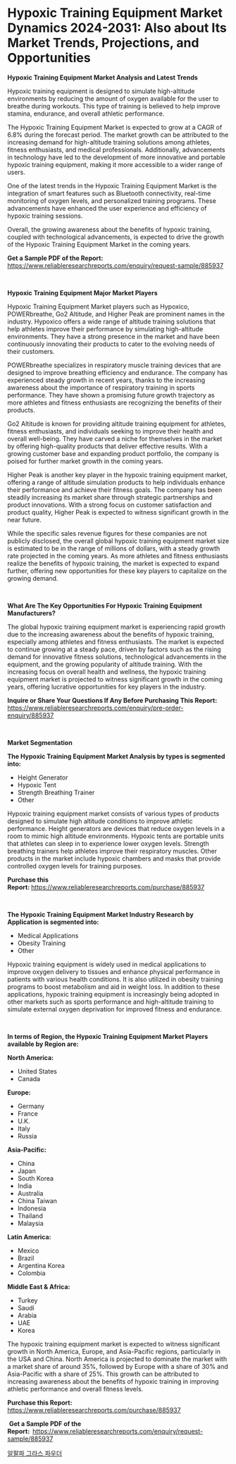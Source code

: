 <p><h1>Hypoxic Training Equipment Market Dynamics 2024-2031: Also about Its Market Trends, Projections, and Opportunities</h1></p><p><strong>Hypoxic Training Equipment Market Analysis and Latest Trends</strong></p>
<p><p>Hypoxic training equipment is designed to simulate high-altitude environments by reducing the amount of oxygen available for the user to breathe during workouts. This type of training is believed to help improve stamina, endurance, and overall athletic performance.</p><p>The Hypoxic Training Equipment Market is expected to grow at a CAGR of 6.8% during the forecast period. The market growth can be attributed to the increasing demand for high-altitude training solutions among athletes, fitness enthusiasts, and medical professionals. Additionally, advancements in technology have led to the development of more innovative and portable hypoxic training equipment, making it more accessible to a wider range of users.</p><p>One of the latest trends in the Hypoxic Training Equipment Market is the integration of smart features such as Bluetooth connectivity, real-time monitoring of oxygen levels, and personalized training programs. These advancements have enhanced the user experience and efficiency of hypoxic training sessions.</p><p>Overall, the growing awareness about the benefits of hypoxic training, coupled with technological advancements, is expected to drive the growth of the Hypoxic Training Equipment Market in the coming years.</p></p>
<p><strong>Get a Sample PDF of the Report:&nbsp;</strong> <a href="https://www.reliableresearchreports.com/enquiry/request-sample/885937">https://www.reliableresearchreports.com/enquiry/request-sample/885937</a></p>
<p>&nbsp;</p>
<p><strong>Hypoxic Training Equipment Major Market Players</strong></p>
<p><p>Hypoxic Training Equipment Market players such as Hypoxico, POWERbreathe, Go2 Altitude, and Higher Peak are prominent names in the industry. Hypoxico offers a wide range of altitude training solutions that help athletes improve their performance by simulating high-altitude environments. They have a strong presence in the market and have been continuously innovating their products to cater to the evolving needs of their customers.</p><p>POWERbreathe specializes in respiratory muscle training devices that are designed to improve breathing efficiency and endurance. The company has experienced steady growth in recent years, thanks to the increasing awareness about the importance of respiratory training in sports performance. They have shown a promising future growth trajectory as more athletes and fitness enthusiasts are recognizing the benefits of their products.</p><p>Go2 Altitude is known for providing altitude training equipment for athletes, fitness enthusiasts, and individuals seeking to improve their health and overall well-being. They have carved a niche for themselves in the market by offering high-quality products that deliver effective results. With a growing customer base and expanding product portfolio, the company is poised for further market growth in the coming years.</p><p>Higher Peak is another key player in the hypoxic training equipment market, offering a range of altitude simulation products to help individuals enhance their performance and achieve their fitness goals. The company has been steadily increasing its market share through strategic partnerships and product innovations. With a strong focus on customer satisfaction and product quality, Higher Peak is expected to witness significant growth in the near future.</p><p>While the specific sales revenue figures for these companies are not publicly disclosed, the overall global hypoxic training equipment market size is estimated to be in the range of millions of dollars, with a steady growth rate projected in the coming years. As more athletes and fitness enthusiasts realize the benefits of hypoxic training, the market is expected to expand further, offering new opportunities for these key players to capitalize on the growing demand.</p></p>
<p>&nbsp;</p>
<p><strong>What Are The Key Opportunities For Hypoxic Training Equipment Manufacturers?</strong></p>
<p><p>The global hypoxic training equipment market is experiencing rapid growth due to the increasing awareness about the benefits of hypoxic training, especially among athletes and fitness enthusiasts. The market is expected to continue growing at a steady pace, driven by factors such as the rising demand for innovative fitness solutions, technological advancements in the equipment, and the growing popularity of altitude training. With the increasing focus on overall health and wellness, the hypoxic training equipment market is projected to witness significant growth in the coming years, offering lucrative opportunities for key players in the industry.</p></p>
<p><strong>Inquire or Share Your Questions If Any Before Purchasing This Report:</strong> <a href="https://www.reliableresearchreports.com/enquiry/pre-order-enquiry/885937">https://www.reliableresearchreports.com/enquiry/pre-order-enquiry/885937</a></p>
<p>&nbsp;</p>
<p><strong>Market Segmentation</strong></p>
<p><strong>The Hypoxic Training Equipment Market Analysis by types is segmented into:</strong></p>
<p><ul><li>Height Generator</li><li>Hypoxic Tent</li><li>Strength Breathing Trainer</li><li>Other</li></ul></p>
<p><p>Hypoxic training equipment market consists of various types of products designed to simulate high altitude conditions to improve athletic performance. Height generators are devices that reduce oxygen levels in a room to mimic high altitude environments. Hypoxic tents are portable units that athletes can sleep in to experience lower oxygen levels. Strength breathing trainers help athletes improve their respiratory muscles. Other products in the market include hypoxic chambers and masks that provide controlled oxygen levels for training purposes.</p></p>
<p><strong>Purchase this Report:&nbsp;</strong><a href="https://www.reliableresearchreports.com/purchase/885937">https://www.reliableresearchreports.com/purchase/885937</a></p>
<p>&nbsp;</p>
<p><strong>The Hypoxic Training Equipment Market Industry Research by Application is segmented into:</strong></p>
<p><ul><li>Medical Applications</li><li>Obesity Training</li><li>Other</li></ul></p>
<p><p>Hypoxic training equipment is widely used in medical applications to improve oxygen delivery to tissues and enhance physical performance in patients with various health conditions. It is also utilized in obesity training programs to boost metabolism and aid in weight loss. In addition to these applications, hypoxic training equipment is increasingly being adopted in other markets such as sports performance and high-altitude training to simulate external oxygen deprivation for improved fitness and endurance.</p></p>
<p>&nbsp;</p>
<p><strong>In terms of Region, the Hypoxic Training Equipment Market Players available by Region are:</strong></p>
<p>
    <p> <strong> North America: </strong>
        <ul>
            <li>United States</li>
            <li>Canada</li>
        </ul>
        </p> 
    <p> <strong> Europe: </strong>
        <ul>
            <li>Germany</li>
            <li>France</li>
            <li>U.K.</li>
            <li>Italy</li>
            <li>Russia</li>
        </ul>
        </p> 
    <p> <strong> Asia-Pacific: </strong>
        <ul>
            <li>China</li>
            <li>Japan</li>
            <li>South Korea</li>
            <li>India</li>
            <li>Australia</li>
            <li>China Taiwan</li>
            <li>Indonesia</li>
            <li>Thailand</li>
            <li>Malaysia</li>
        </ul>
        </p> 
    <p> <strong> Latin America: </strong>
        <ul>
            <li>Mexico</li>
            <li>Brazil</li>
            <li>Argentina Korea</li>
            <li>Colombia</li>
        </ul>
        </p> 
    <p> <strong> Middle East & Africa: </strong>
        <ul>
            <li>Turkey</li>
            <li>Saudi</li>
            <li>Arabia</li>
            <li>UAE</li>
            <li>Korea</li>
        </ul>
    </p>
    </p>
<p><p>The hypoxic training equipment market is expected to witness significant growth in North America, Europe, and Asia-Pacific regions, particularly in the USA and China. North America is projected to dominate the market with a market share of around 35%, followed by Europe with a share of 30% and Asia-Pacific with a share of 25%. This growth can be attributed to increasing awareness about the benefits of hypoxic training in improving athletic performance and overall fitness levels.</p></p>
<p><strong>Purchase this Report: </strong><a href="https://www.reliableresearchreports.com/purchase/885937">https://www.reliableresearchreports.com/purchase/885937</a></p>
<p>&nbsp;<strong>Get a Sample PDF of the Report:&nbsp;&nbsp;</strong><a href="https://www.reliableresearchreports.com/enquiry/request-sample/885937">https://www.reliableresearchreports.com/enquiry/request-sample/885937</a></p>
<p><strong></strong></p>
<p><p><a href="https://medium.com/@earnesteidenreichja/%EC%95%8C%ED%8C%94%ED%8C%8C-%ED%92%80-%EA%B0%80%EB%A3%A8-%EC%8B%9C%EC%9E%A5-%EC%8B%9C%EC%9E%A5-cagr-%EC%8B%9C%EC%9E%A5-%ED%8A%B8%EB%A0%8C%EB%93%9C-%EB%B0%8F-%EC%84%B1%EC%9E%A5-%EC%A0%84%EB%9E%B5%EC%97%90-%EB%8C%80%ED%95%9C-%ED%86%B5%EC%B0%B0%EB%A0%A5-52d346637115">알팔파 그라스 파우더</a></p></p>